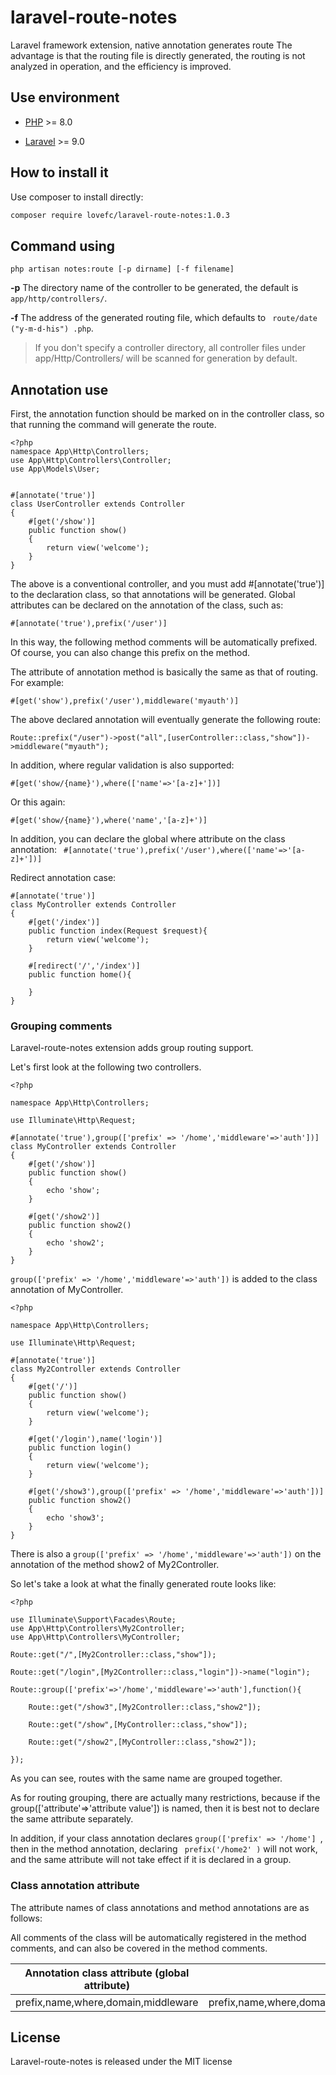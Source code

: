 # laravel-route-notes
Laravel framework extension, native annotation generates route
The advantage is that the routing file is directly generated, the routing is not analyzed in operation, and the efficiency is improved.

## Use environment

* [PHP](https://php.net/) >= 8.0

* [Laravel](https://laravel.com/) >= 9.0

## How to install it
Use composer to install directly:
```bash
composer require lovefc/laravel-route-notes:1.0.3
```

## Command using
```
php artisan notes:route [-p dirname] [-f filename]
```
**\-p** The directory name of the controller to be generated, the default is `app/http/controllers/`.

**\-f** The address of the generated routing file, which defaults to ` route/date ("y-m-d-his") .php`.


> If you don't specify a controller directory, all controller files under app/Http/Controllers/ will be scanned for generation by default.

## Annotation use
First, the annotation function should be marked on in the controller class, so that running the command will generate the route.
```
<?php
namespace App\Http\Controllers;
use App\Http\Controllers\Controller;
use App\Models\User;


#[annotate('true')]
class UserController extends Controller
{
    #[get('/show')]
    public function show()
    {
        return view('welcome');
    }
}
```
The above is a conventional controller, and you must add #[annotate('true')] to the declaration class, so that annotations will be generated.
Global attributes can be declared on the annotation of the class, such as:

`#[annotate('true'),prefix('/user')]`

In this way, the following method comments will be automatically prefixed. Of course, you can also change this prefix on the method.

The attribute of annotation method is basically the same as that of routing.
For example:

`#[get('show'),prefix('/user'),middleware('myauth')]`

The above declared annotation will eventually generate the following route:

`Route::prefix("/user")->post("all",[userController::class,"show"])->middleware("myauth"); `

In addition, where regular validation is also supported:

`#[get('show/{name}'),where(['name'=>'[a-z]+'])]`

Or this again:

`#[get('show/{name}'),where('name','[a-z]+')]`

In addition, you can declare the global where attribute on the class annotation:
`
#[annotate('true'),prefix('/user'),where(['name'=>'[a-z]+'])]`

Redirect annotation case:
```
#[annotate('true')]
class MyController extends Controller
{
	#[get('/index')]
    public function index(Request $request){
		return view('welcome');
	}
	
	#[redirect('/','/index')]
	public function home(){
		
	}
}
```

### Grouping comments

Laravel-route-notes extension adds group routing support. 

Let's first look at the following two controllers.

```
<?php

namespace App\Http\Controllers;

use Illuminate\Http\Request;

#[annotate('true'),group(['prefix' => '/home','middleware'=>'auth'])]
class MyController extends Controller
{
    #[get('/show')]
    public function show()
    {
        echo 'show';
    }
	
    #[get('/show2')]
    public function show2()
    {
        echo 'show2';
    }	
}

```

`group(['prefix' => '/home','middleware'=>'auth'])` is added to the class annotation of MyController.

```
<?php

namespace App\Http\Controllers;

use Illuminate\Http\Request;

#[annotate('true')]
class My2Controller extends Controller
{
    #[get('/')]
    public function show()
    {
        return view('welcome');
    }
	
    #[get('/login'),name('login')]
    public function login()
    {
        return view('welcome');
    }	
	
    #[get('/show3'),group(['prefix' => '/home','middleware'=>'auth'])]
    public function show2()
    {
        echo 'show3';
    }	
}
```

There is also a `group(['prefix' => '/home','middleware'=>'auth'])` on the annotation of the method show2 of My2Controller.

So let's take a look at what the finally generated route looks like:

```
<?php

use Illuminate\Support\Facades\Route;
use App\Http\Controllers\My2Controller;
use App\Http\Controllers\MyController;

Route::get("/",[My2Controller::class,"show"]);

Route::get("/login",[My2Controller::class,"login"])->name("login");

Route::group(['prefix'=>'/home','middleware'=>'auth'],function(){

    Route::get("/show3",[My2Controller::class,"show2"]);

    Route::get("/show",[MyController::class,"show"]);

    Route::get("/show2",[MyController::class,"show2"]);

});

```
As you can see, routes with the same name are grouped together.

As for routing grouping, there are actually many restrictions, because if the group(['attribute'=>'attribute value']) is named, then it is best not to declare the same attribute separately.

In addition, if your class annotation declares `group(['prefix' => '/home'] `, then in the method annotation, declaring ` prefix('/home2' )` will not work, and the same attribute will not take effect if it is declared in a group.


### Class annotation attribute

The attribute names of class annotations and method annotations are as follows:

All comments of the class will be automatically registered in the method comments, and can also be covered in the method comments.

| Annotation class attribute (global attribute) | Method attribute |
| --- | --- |
| prefix,name,where,domain,middleware | prefix,name,where,domain,middleware,post,get,any,match,options,patch,view,redirect,put,delete |


## License
Laravel-route-notes is released under the MIT license